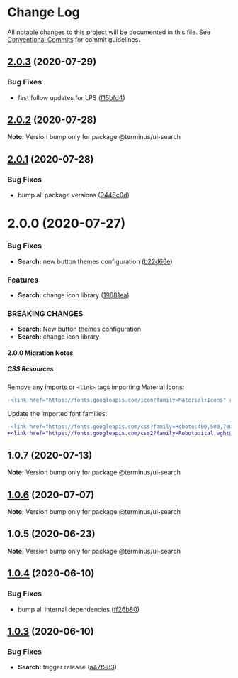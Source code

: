 # Change Log

All notable changes to this project will be documented in this file.
See [Conventional Commits](https://conventionalcommits.org) for commit guidelines.

## [2.0.3](https://github.com/GetTerminus/terminus-oss/compare/@terminus/ui-search@2.0.2...@terminus/ui-search@2.0.3) (2020-07-29)


### Bug Fixes

* fast follow updates for LPS ([f15bfd4](https://github.com/GetTerminus/terminus-oss/commit/f15bfd4fa088da2fea76e9964c664bad8844e740))





## [2.0.2](https://github.com/GetTerminus/terminus-oss/compare/@terminus/ui-search@2.0.1...@terminus/ui-search@2.0.2) (2020-07-28)

**Note:** Version bump only for package @terminus/ui-search





## [2.0.1](https://github.com/GetTerminus/terminus-oss/compare/@terminus/ui-search@2.0.0...@terminus/ui-search@2.0.1) (2020-07-28)


### Bug Fixes

* bump all package versions ([9446c0d](https://github.com/GetTerminus/terminus-oss/commit/9446c0d5cde3bd693cfba7cabbfd2db443a47b00))





# 2.0.0 (2020-07-27)


### Bug Fixes

* **Search:** new button themes configuration ([b22d66e](https://github.com/GetTerminus/terminus-oss/commit/b22d66ee60c353f073cf64fb18303621875a3bed))


### Features

* **Search:** change icon library ([19681ea](https://github.com/GetTerminus/terminus-oss/commit/19681ea750ee0f4735630e63767c1d1010a3fa44))


### BREAKING CHANGES

* **Search:** New button themes configuration
* **Search:** change icon library

#### 2.0.0 Migration Notes

##### CSS Resources

Remove any imports or `<link>` tags importing Material Icons:

```diff
-<link href="https://fonts.googleapis.com/icon?family=Material+Icons" rel="stylesheet">
```

Update the imported font families:

```diff
-<link href="https://fonts.googleapis.com/css?family=Roboto:400,500,700" rel="stylesheet">
+<link href="https://fonts.googleapis.com/css2?family=Roboto:ital,wght@0,400;0,500;0,700;1,400&display=swap" rel="stylesheet">
```




## 1.0.7 (2020-07-13)

**Note:** Version bump only for package @terminus/ui-search





## [1.0.6](https://github.com/GetTerminus/terminus-oss/compare/@terminus/ui-search@1.0.5...@terminus/ui-search@1.0.6) (2020-07-07)

**Note:** Version bump only for package @terminus/ui-search





## 1.0.5 (2020-06-23)

**Note:** Version bump only for package @terminus/ui-search





## [1.0.4](https://github.com/GetTerminus/terminus-oss/compare/@terminus/ui-search@1.0.3...@terminus/ui-search@1.0.4) (2020-06-10)


### Bug Fixes

* bump all internal dependencies ([ff26b80](https://github.com/GetTerminus/terminus-oss/commit/ff26b806bb599401f006996be5b567a378e68ef3))





## [1.0.3](https://github.com/GetTerminus/terminus-oss/compare/@terminus/ui-search@1.0.2...@terminus/ui-search@1.0.3) (2020-06-10)


### Bug Fixes

* **Search:** trigger release ([a47f983](https://github.com/GetTerminus/terminus-oss/commit/a47f9838bf1cae64eb9c7262c769bbb731f192c0))
